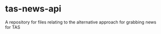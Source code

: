 # tas-news-api
A repository for files relating to the alternative approach for grabbing news for TAS
